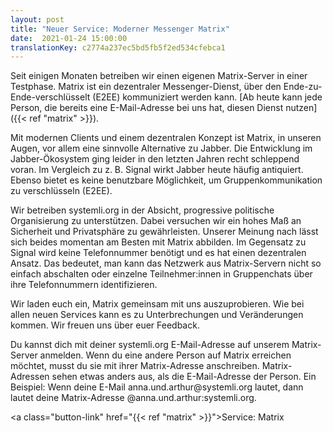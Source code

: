 ```yaml
---
layout: post
title: "Neuer Service: Moderner Messenger Matrix"
date:  2021-01-24 15:00:00
translationKey: c2774a237ec5bd5fb5f2ed534cfebca1
---
```

Seit einigen Monaten betreiben wir einen eigenen Matrix-Server in einer Testphase. Matrix ist ein dezentraler 
Messenger-Dienst, über den Ende-zu-Ende-verschlüsselt (E2EE) kommuniziert werden kann. [Ab heute kann jede Person, die 
bereits eine E-Mail-Adresse bei uns hat, diesen Dienst nutzen]({{< ref "matrix" >}}).<!--more-->

Mit modernen Clients und einem dezentralen Konzept ist Matrix, in unseren Augen, vor allem eine sinnvolle Alternative 
zu Jabber. Die Entwicklung im Jabber-Ökosystem ging leider in den letzten Jahren recht schleppend voran. Im Vergleich 
zu z. B. Signal wirkt Jabber heute häufig antiquiert. Ebenso bietet es keine benutzbare Möglichkeit, um 
Gruppenkommunikation zu verschlüsseln (E2EE).

Wir betreiben systemli.org in der Absicht, progressive politische Organisierung zu unterstützen. Dabei versuchen wir 
ein hohes Maß an Sicherheit und Privatsphäre zu gewährleisten. Unserer Meinung nach lässt sich beides momentan am 
Besten mit Matrix abbilden. Im Gegensatz zu Signal wird keine Telefonnummer benötigt und es hat einen dezentralen 
Ansatz. Das bedeutet, man kann das Netzwerk aus Matrix-Servern nicht so einfach abschalten oder einzelne 
Teilnehmer:innen in Gruppenchats über ihre Telefonnummern identifizieren.

Wir laden euch ein, Matrix gemeinsam mit uns auszuprobieren. Wie bei allen neuen Services kann es zu Unterbrechungen 
und Veränderungen kommen. Wir freuen uns über euer Feedback.

Du kannst dich mit deiner systemli.org E-Mail-Adresse auf unserem Matrix-Server anmelden. Wenn du eine andere Person 
auf Matrix erreichen möchtet, musst du sie mit ihrer Matrix-Adresse anschreiben. Matrix-Adressen sehen etwas anders 
aus, als die E-Mail-Adresse der Person. Ein Beispiel: Wenn deine E-Mail anna.und.arthur\@systemli.org lautet, dann 
lautet deine Matrix-Adresse @anna.und.arthur:systemli.org.

<a class="button-link" href="{{< ref "matrix" >}}">Service: Matrix</a>
